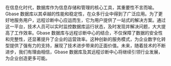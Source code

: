 在信息化时代，数据库作为信息存储和管理的核心工具，其重要性不言而喻。Gbase 数据库以其卓越的性能和稳定性，在众多行业中得到了广泛应用。为了更好地服务用户，远程诊断中心应运而生，它为用户提供了一站式的解决方案。通过这一平台，技术人员可以实时监控数据库运行状态，及时发现并解决问题，大大提高了工作效率。Gbase 数据库与远程诊断中心的结合，不仅保障了数据的安全性和完整性，还显著提升了企业的运营效率。这种创新的服务模式，为企业数字化转型提供了强有力的支持，展现了技术进步带来的正面价值。未来，随着技术的不断进步，我们有理由相信，Gbase 数据库及其远程诊断中心将继续引领行业发展，为企业创造更多可能。